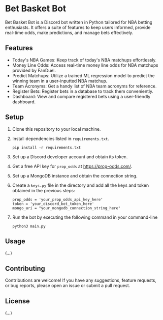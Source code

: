 # Bet Basket Bot

Bet Basket Bot is a Discord bot written in Python tailored for NBA betting enthusiasts. It offers a suite of features to keep users informed, provide real-time odds, make predictions, and manage bets effectively.

## Features

- Today's NBA Games: Keep track of today's NBA matchups effortlessly.
- Money Line Odds: Access real-time money line odds for NBA matchups provided by FanDuel.
- Predict Matchups: Utilize a trained ML regression model to predict the winning team in a user-inputted NBA matchup.
- Team Acronyms: Get a handy list of NBA team acronyms for reference.
- Register Bets: Register bets in a database to track them conveniently.
- Dashboard: View and compare registered bets using a user-friendly dashboard.

## Setup

1. Clone this repository to your local machine.
2. Install dependencies listed in `requirements.txt`.
   
    ```
    pip install -r requirements.txt
    ```
3. Set up a Discord developer account and obtain its token.
4. Get a free API key for `prop_odds` at https://prop-odds.com/.
5. Set up a MongoDB instance and obtain the connection string.
6. Create a `keys.py` file in the directory and add all the keys and token obtained in the previous steps:

   ```
   prop_odds = 'your_prop_odds_api_key_here'
   token = 'your_discord_bot_token_here'
   mongo_uri = "your_mongodb_connection_string_here"
   ```
8. Run the bot by executing the following command in your command-line

   ```
   python3 main.py
   ```

## Usage

(...)

## Contributing

Contributions are welcome! If you have any suggestions, feature requests, or bug reports, please open an issue or submit a pull request.

## License

(...)

